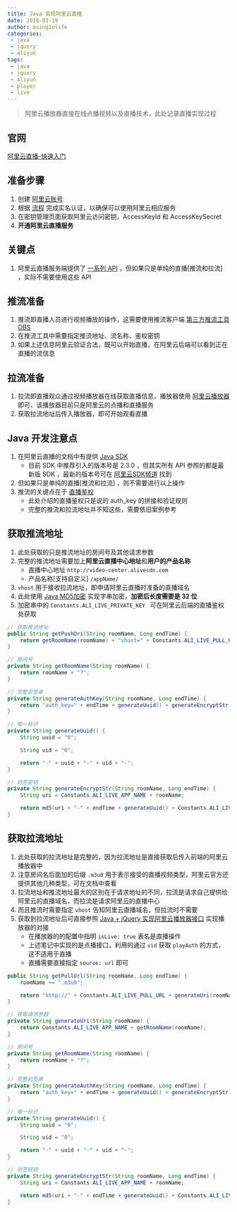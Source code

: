 ```yaml
---
title: Java 实现阿里云直播
date: 2018-03-19
author: asing1elife
categories:
 - java
 - jquery
 - aliyun
tags:
 - java
 - jquery
 - aliyun
 - player
 - live
---
```

> 阿里云播放器直接在线点播视频以及直播技术，此处记录直播实现过程  

## 官网
[阿里云直播-快速入门 ](https://help.aliyun.com/document_detail/29957.html?spm=a2c4g.11186623.6.556.2v4tu3)

## 准备步骤
1. 创建 [阿里云账号](https://account.aliyun.com/register/register.htm?spm=5176.8142029.388261.21.fdb276f4jqd8UE&oauth_callback=https%3A%2F%2Fwww.aliyun.com%2F%3Fspm%3Da2c4g.11186623.2.3.idyCey)
2. 根据 [流程](https://help.aliyun.com/knowledge_detail/37171.html?spm=a2c4g.11186623.2.4.Y3wd6u) 完成实名认证，以确保可以使用阿里云相应服务
3. 在密钥管理页面获取阿里云访问密钥，AccessKeyId 和 AccessKeySecret 
4. **开通阿里云直播服务**

## 关键点
1. 阿里云直播服务端提供了 [一系列 API](https://help.aliyun.com/document_detail/48207.html?spm=a2c4g.11186623.6.633.usicPg) ，但如果只是单纯的直播[推流和拉流] ，实际不需要使用这些 API

## 推流准备
1. 推流即直播人员进行视频播放的操作，这需要使用推流客户端 [第三方推流工具 OBS](https://help.aliyun.com/document_detail/45212.html?spm=a2c4g.11186623.2.9.CsDe4w)
2. 在推流工具中需要指定推流地址、流名称、鉴权密钥
3. 如果上述信息阿里云验证合法，既可以开始直播，在阿里云后端可以看到正在直播的流信息

## 拉流准备
1. 拉流即直播观众通过视频播放器在线获取直播信息，播放器使用 [阿里云播放器](https://player.alicdn.com/aliplayer/setting/setting.html?spm=a2c4g.11186623.2.10.Hr9MZT) 即可，该播放器目前只是阿里云的点播和直播服务
2. 获取拉流地址后传入播放器，即可开始观看直播

## Java 开发注意点
1. 在阿里云直播的文档中有提供 [Java SDK](https://help.aliyun.com/document_detail/53270.html?spm=a2c4g.11186623.6.749.b5Gwaz) 
	* 目前 SDK 中推荐引入的版本号是 2.3.0 ，但其实所有 API 参照的都是最新版 SDK ，最新的版本号可在 [阿里云SDK频道](https://develop.aliyun.com/tools/sdk?spm=5176.11122631.962077.2.3a432a6a8xlx9T#/java) 找到
2. 但如果只是单纯的直播[推流和拉流] ，则不需要进行以上操作
3. 推流的关键点在于 [直播鉴权](https://help.aliyun.com/document_detail/45210.html?spm=a2c4g.11186623.6.566.HVtiOm)
	* 此处介绍的直播鉴权只是说的 auth_key 的拼接和验证规则
	* 完整的推流和拉流地址并不知这些，需要依旧案例参考

## 获取推流地址
1. 此处获取的只是推流地址的房间号及其他请求参数
2. 完整的推流地址需要加上**阿里云直播中心地址**和**用户的产品名称**
	* 直播中心地址 `http://video-center.alivecdn.com`
	* 产品名称[支持自定义] `/appName/`
3. `vhost` 用于接收拉流地址，即申请阿里云直播时准备的直播域名
4. 此处使用 [Java MD5加密](http://asing1elife.com/java/2017/02/09/Java-MD5加密/) 实现字串加密，**加密后长度需要是 32 位**
5. 加密串中的 `Constants.ALI_LIVE_PRIVATE_KEY ` 可在阿里云后端的直播鉴权处获取

```java
// 获取推流地址
public String getPushUri(String roomName, Long endTime) {
    return getRoomName(roomName) + "vhost=" + Constants.ALI_LIVE_PULL_URL + "&" + generateAuthKey(roomName, endTime);
}

// 房间号
private String getRoomName(String roomName) {
    return roomName + "?";
}

// 完整验签串
private String generateAuthKey(String roomName, Long endTime) {
    return "auth_key=" + endTime + generateUuid() + generateEncryptStr(roomName, endTime);
}

// 唯一标识
private String generateUuid() {
    String uuid = "0";

    String uid = "0";

    return "-" + uuid + "-" + uid + "-";
}

// 验签密钥
private String generateEncryptStr(String roomName, Long endTime) {
    String uri = Constants.ALI_LIVE_APP_NAME + roomName;

    return md5(uri + "-" + endTime + generateUuid() + Constants.ALI_LIVE_PRIVATE_KEY);
}
```

## 获取拉流地址
1. 此处获取的拉流地址是完整的，因为拉流地址是直接获取后传入前端的阿里云播放器中
2. 注意房间名后面加的后缀 `.m3u8` 用于表示接受的直播视频类型，阿里云官方还提供其他几种类型，可在文档中查看
3. 拉流地址和推流地址最大的区别在于请求地址的不同，拉流是请求自己提供给阿里云的直播域名，而拉流是请求阿里云的直播中心
4. 而且推流时需要指定 `vhost` 告知阿里云直播域名，但拉流时不需要
5. 获取到拉流地址后可直接参照 [Java + jQuery 实现阿里云播放器接口](http://asing1elife.com/java/jquery/aliyun/2018/03/11/Java-+-jQuery-实现阿里云点播/) 实现播放器的对接
	* 在播放器的的配置中指明 `isLive: true` 表名是直播操作
	* 上述笔记中实现的是点播接口，利用的通过 `vid` 获取 `playAuth` 的方式，这不适用于直播
	* 直播需要直接指定 `source: url` 即可

```java
public String getPullUrl(String roomName, Long endTime) {
    roomName += ".m3u8";

    return "http://" + Constants.ALI_LIVE_PULL_URL + generateUri(roomName) + generateAuthKey(roomName, endTime);
}

// 获取请求参数
private String generateUri(String roomName) {
	return Constants.ALI_LIVE_APP_NAME + getRoomName(roomName);
}

// 房间号
private String getRoomName(String roomName) {
    return roomName + "?";
}

// 完整验签串
private String generateAuthKey(String roomName, Long endTime) {
    return "auth_key=" + endTime + generateUuid() + generateEncryptStr(roomName, endTime);
}

// 唯一标识
private String generateUuid() {
    String uuid = "0";

    String uid = "0";

    return "-" + uuid + "-" + uid + "-";
}

// 验签密钥
private String generateEncryptStr(String roomName, Long endTime) {
    String uri = Constants.ALI_LIVE_APP_NAME + roomName;

    return md5(uri + "-" + endTime + generateUuid() + Constants.ALI_LIVE_PRIVATE_KEY);
}
```